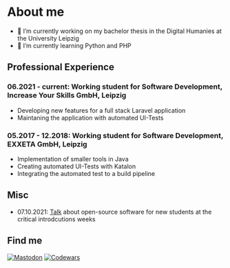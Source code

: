 # About me
- 🔭 I’m currently working on my bachelor thesis in the Digital Humanies at the University Leipzig
- 🌱 I’m currently learning Python and PHP

## Professional Experience
### 06.2021 - current: Working student for Software Development, Increase Your Skills GmbH, Leipzig
* Developing new features for a full stack Laravel application
* Maintaning the application with automated UI-Tests

### 05.2017 - 12.2018: Working student for Software Development, EXXETA GmbH, Leipzig
* Implementation of smaller tools in Java
* Creating automated UI-Tests with Katalon
* Integrating the automated test to a build pipeline

## Misc
* 07.10.2021: [Talk](https://ag-link.xyz/event/2021/10/07/Open-Source-fuers-Studium.html) about open-source software for new students at the critical introdcutions weeks 

## Find me
[![Mastodon](https://img.shields.io/mastodon/follow/000000980?domain=https%3A%2F%2Flediver.se&style=social)](https://lediver.se/@faulpelzhaendler)
[![Codewars](https://www.codewars.com/users/kl%C3%B6ncvdf/badges/micro)](https://www.codewars.com/users/klöncvdf)

